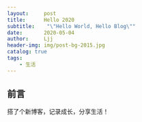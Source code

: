```yaml
---
layout:     post
title:      Hello 2020
subtitle:    "\"Hello World, Hello Blog\""
date:       2020-05-04
author:     Ljj
header-img: img/post-bg-2015.jpg
catalog: true
tags:
    - 生活
---
```



## 前言

搭了个新博客，记录成长，分享生活！






